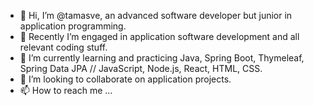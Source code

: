 - 👋 Hi, I’m @tamasve, an advanced software developer but junior in application programming.
- 👀 Recently I’m engaged in application software development and all relevant coding stuff.
- 🌱 I’m currently learning and practicing Java, Spring Boot, Thymeleaf, Spring Data JPA // JavaScript, Node.js, React, HTML, CSS.
- 💞️ I’m looking to collaborate on application projects.
- 📫 How to reach me ...

<!---
tamasve/tamasve is a ✨ special ✨ repository because its `README.md` (this file) appears on your GitHub profile.
You can click the Preview link to take a look at your changes.
--->
